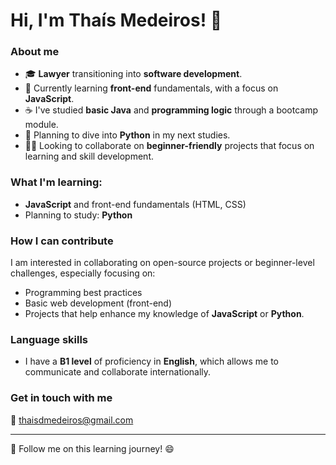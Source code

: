 # Hi, I'm Thaís Medeiros! 👋

### About me
- 🎓 **Lawyer** transitioning into **software development**.
- 🚀 Currently learning **front-end** fundamentals, with a focus on **JavaScript**.
- ☕ I've studied **basic Java** and **programming logic** through a bootcamp module.
- 🐍 Planning to dive into **Python** in my next studies.
- 👩‍💻 Looking to collaborate on **beginner-friendly** projects that focus on learning and skill development.

### What I'm learning:
- **JavaScript** and front-end fundamentals (HTML, CSS)
- Planning to study: **Python**

### How I can contribute
I am interested in collaborating on open-source projects or beginner-level challenges, especially focusing on:
- Programming best practices
- Basic web development (front-end)
- Projects that help enhance my knowledge of **JavaScript** or **Python**.

### Language skills
- I have a **B1 level** of proficiency in **English**, which allows me to communicate and collaborate internationally.

### Get in touch with me
📧 thaisdmedeiros@gmail.com

---

📍 Follow me on this learning journey! 😄
